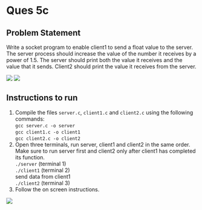 # Ques 5c

## Problem Statement
Write a socket program to enable client1 to send a float value to
the server. The server process should increase the value of the number
it receives by a power of 1.5. The server should print both the value it
receives and the value that it sends. Client2 should print the value it
receives from the server.

![](https://img.shields.io/badge/Language-C-orange.svg)
![](https://img.shields.io/badge/Language-Bash-orange.svg)

## Instructions to run
1. Compile the files `server.c`, `client1.c` and `client2.c` using the following commands:  
`gcc server.c -o server`  
`gcc client1.c -o client1`  
`gcc client2.c -o client2`
2. Open three terminals, run server, client1 and client2 in the same order. Make sure to run server first and client2 only after client1 has completed its function.  
`./server` (terminal 1)   
`./client1` (terminal 2)  
send data from client1  
`./client2` (terminal 3)   
3. Follow the on screen instructions.


![](https://ForTheBadge.com/images/badges/built-with-love.svg)
